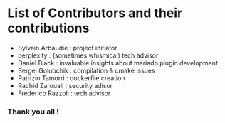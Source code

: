 # List of Contributors and their contributions
* Sylvain Arbaudie : project initiator
* perplexity : (sometimes whismical) tech advisor
* Daniel Black : invaluable insights about mariadb plugin development
* Sergei Golubchik : compilation & cmake issues
* Patrizio Tamorri : dockerfile creation
* Rachid Zarouali : security adisor
* Frederico Razzoli : tech advisor

### Thank you all !
